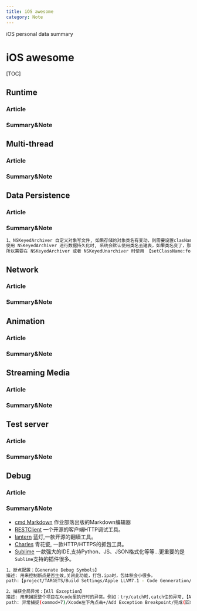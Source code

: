 ```yaml
---
title: iOS awesome
category: Note
---
```


iOS personal data summary

<!--more-->

# iOS awesome
[TOC]
## Runtime
### Article
### Summary&Note

## Multi-thread
### Article
### Summary&Note

## Data Persistence
### Article
### Summary&Note
```bash
1、NSKeyedArchiver 自定义对象写文件, 如果存储的对象类名有变动，则需要设置clasName, 【setClassName:forClass:】。        
使用 NSKeyedArchiver 进行数据持久化时, 系统会默认使用类名去建表，如果类名变了，那么使用新的类名肯定是从本地获取不到表的。     
所以需要在 NSKeyedArchiver 或者 NSKeyedUnarchiver 时使用 【setClassName:forClass:】 指定类名。    
```

## Network
### Article
### Summary&Note

## Animation
### Article
### Summary&Note

## Streaming Media
### Article
### Summary&Note

## Test server
### Article
### Summary&Note

## Debug
### Article
### Summary&Note


* [cmd Markdown](https://www.zybuluo.com/mdeditor) 作业部落出版的Markdown编辑器       
* [RESTClient](https://github.com/rest-client/rest-client) 一个开源的客户端HTTP调试工具。    
* [lantern](https://github.com/getlantern/lantern) 蓝灯,一款开源的翻墙工具。    
* [Charles](https://www.charlesproxy.com/) 青花瓷, 一款HTTP/HTTPS的抓包工具。  
* [Sublime](http://www.sublimetext.com) 一款强大的IDE,支持Python、JS、JSON格式化等等...更重要的是`Sublime`支持的插件很多。     


```bash
1、断点配置：【Generate Debug Symbols】     
描述: 用来控制断点是否生效,关闭此功能，打包.ipa时，包体积会小很多。    
path:【project/TARGETS/Build Settings/Apple LLVM7.1 - Code Genneration/Generate Debug Symbols】    
```    

```bash
2、捕获全局异常：【All Exception】    
描述: 用来捕捉整个项目在Xcode里执行时的异常。例如：try/catch时,catch住的异常,【All Exception】可以直接定位到具体位置。     
path: 异常捕捉(commod+7)/Xcode左下角点击+/Add Exception Breakpoint/完成(回车键)  
```


